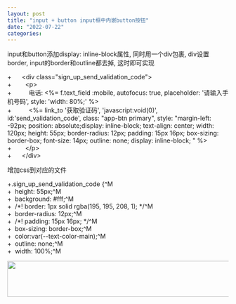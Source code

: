 ```yaml
---
layout: post
title: "input + button input框中内嵌button按钮"
date: "2022-07-22"
categories: 
---
```

<p>input和button添加display: inline-block属性, 同时用一个div包裹, div设置border, input的border和outline都去掉, 这时即可实现</p>
<p>+&nbsp;&nbsp;&nbsp;&nbsp;&nbsp; &lt;div class=&quot;sign_up_send_validation_code&quot;&gt;<br />
+&nbsp;&nbsp;&nbsp;&nbsp;&nbsp;&nbsp;&nbsp; &lt;p&gt;<br />
+&nbsp;&nbsp;&nbsp;&nbsp;&nbsp;&nbsp;&nbsp;&nbsp;&nbsp; 电话: &lt;%= f.text_field :mobile, autofocus: true, placeholder: &#39;请输入手机号码&#39;, style: &#39;width: 80%;&#39; %&gt;<br />
+&nbsp;&nbsp;&nbsp;&nbsp;&nbsp;&nbsp;&nbsp;&nbsp;&nbsp; &lt;%= link_to &#39;获取验证码&#39;, &#39;javascript:void(0)&#39;, id:&#39;send_validation_code&#39;, class: &quot;app-btn primary&quot;, style: &quot;margin-left: -92px; position: absolute;display: inline-block; text-align: center; width: 120px; height: 55px; border-radius: 12px; padding: 15px 16px; box-sizing: border-box; font-size: 14px; outline: none; display: inline-block; &quot; %&gt;<br />
+&nbsp;&nbsp;&nbsp;&nbsp;&nbsp;&nbsp;&nbsp; &lt;/p&gt;<br />
+&nbsp;&nbsp;&nbsp;&nbsp;&nbsp; &lt;/div&gt;</p>
<p>增加css到对应的文件</p>
<p>+.sign_up_send_validation_code {^M<br />
+&nbsp; height: 55px;^M<br />
+&nbsp; background: #fff;^M<br />
+&nbsp; /*! border: 1px solid rgba(195, 195, 208, 1); */^M<br />
+&nbsp; border-radius: 12px;^M<br />
+&nbsp; /*! padding: 15px 16px; */^M<br />
+&nbsp; box-sizing: border-box;^M<br />
+&nbsp; color:var(--text-color-main);^M<br />
+&nbsp; outline: none;^M<br />
+&nbsp; width: 100%;^M</p>
<p><img height="82" src="/uploads/ckeditor/pictures/124/image-20220722172703-1.png" width="601" /></p>
